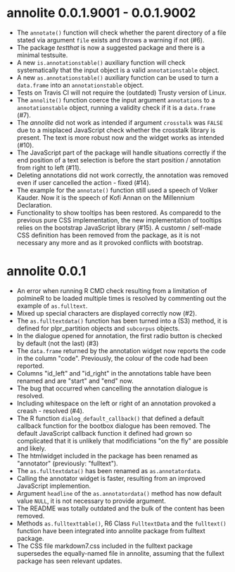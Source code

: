 annolite 0.0.1.9001 - 0.0.1.9002
================================

* The `annotate()` function will check whether the parent directory of a file stated via argument `file` exists and throws a warning if not (#6).
* The package *testthat*  is now a suggested package and there is a minimal testsuite.
* A new `is.annotationstable()` auxiliary function will check systematically that the input object is a valid `annotationstable` object.
* A new `as.annotationstable()` auxiliary function can be used to turn a `data.frame` into an `annotationstable` object.
* Tests on Travis CI will not require the (outdated) Trusty version of Linux.
* The `annolite()` function coerce the input argument `annotations` to a `annotationstable` object, running a validity check if it is a `data.frame` (#7).
* The *annolite* did not work as intended if argument `crosstalk`  was `FALSE` due to a misplaced JavaScript check whether the crosstalk library is present. The text is more robust now and the widget works as intended (#10).
* The JavaScript part of the package will handle situations correctly if the end position of a text selection is before the start position / annotation from right to left (#11).
* Deleting annotations did not work correctly, the annotation was removed even if user cancelled the action - fixed (#14).
* The example for the `annotate()` function still used a speech of Volker Kauder. Now it is the speech of Kofi Annan on the Millennium Declaration.
* Functionality to show tooltips has been restored. As comparedd to the previous pure CSS implementation, the new implementation of tooltips relies on the bootstrap JavaScript library (#15). A customn / self-made CSS definition has been removed from the package, as it is not necessary any more and as it provoked conflicts with bootstrap.


annolite 0.0.1
==============

* An error when running R CMD check resulting from a limitation of polmineR to be loaded multiple times is resolved by commenting out the example of `as.fulltext`.
* Mixed up special characters are displayed correctly now (#2).
* The `as.fulltextdata()` function has been turned into a (S3) method, it is defined for plpr_partition objects and `subcorpus` objects.
* In the dialogue opened for annotation, the first radio button is checked by default (not the last) (#3)
* The `data.frame` returned by the annotation widget now reports the code in the column "code". Previously, the colour of the code had been reported.
* Columns "id_left" and "id_right" in the annotations table have been renamed and are "start" and "end" now.
* The bug that occurred when cancelling the annotation dialogue is resolved.
* Including whitespace on the left or right of an annotation provoked a creash - resolved (#4).
* The R function `dialog_default_callback()` that defined a default callback function for the bootbox dialogue has been removed. The default JavaScript callback function it defined had grown so complicated that it is unlikely that modificiations "on the fly" are possible and likely.
* The htmlwidget included in the package has been renamed as "annotator" (previously: "fulltext").
* The `as.fulltextdata()` has been renamed as `as.annotatordata`.
* Calling the annotator widget is faster, resulting from an improved JavaScript implemention.
* Argument `headline` of the `as.annotatordata()` method has now default value `NULL`, it is not necessary to provide argument.
* The README was totally outdated and the bulk of the content has been removed.
* Methods `as.fulltexttable()`, R6 Class `FulltextData` and the `fulltext()` function have been integrated into annolite package from fulltext package.
* The CSS file markdown7.css included in the fulltext package supersedes the equally-named file in annolite, assuming that the fullext package has seen relevant updates.

